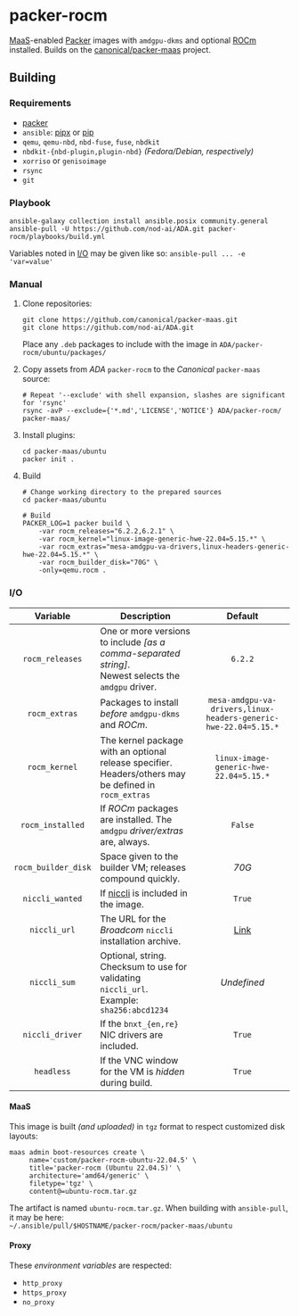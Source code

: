 # packer-rocm

[MaaS](https://maas.io/)-enabled [Packer](https://www.packer.io/) images
with `amdgpu-dkms` and optional [ROCm](https://www.amd.com/en/products/software/rocm.html)
installed. Builds on the [canonical/packer-maas](https://github.com/canonical/packer-maas/)
project.


## Building

### Requirements

* [packer](https://developer.hashicorp.com/packer/docs/install)
* `ansible`: [pipx](https://docs.ansible.com/ansible/latest/installation_guide/intro_installation.html#installing-and-upgrading-ansible-with-pipx) or [pip](https://docs.ansible.com/ansible/latest/installation_guide/intro_installation.html#installing-and-upgrading-ansible-with-pip)
* `qemu`, `qemu-nbd`, `nbd-fuse`, `fuse`, `nbdkit`
* `nbdkit-{nbd-plugin,plugin-nbd}` _(Fedora/Debian, respectively)_
* `xorriso` or `genisoimage`
* `rsync`
* `git`

### Playbook

```shell
ansible-galaxy collection install ansible.posix community.general
ansible-pull -U https://github.com/nod-ai/ADA.git packer-rocm/playbooks/build.yml
```

Variables noted in [I/O](#io) may be given like so: `ansible-pull ... -e 'var=value'`

### Manual

1. Clone repositories:

    ```shell
    git clone https://github.com/canonical/packer-maas.git
    git clone https://github.com/nod-ai/ADA.git
    ```

    Place any `.deb` packages to include with the image in `ADA/packer-rocm/ubuntu/packages/`

2. Copy assets from _ADA_ `packer-rocm` to the _Canonical_ `packer-maas` source:

    ```shell
    # Repeat '--exclude' with shell expansion, slashes are significant for 'rsync'
    rsync -avP --exclude={'*.md','LICENSE','NOTICE'} ADA/packer-rocm/ packer-maas/
    ```

3. Install plugins:

    ```shell
    cd packer-maas/ubuntu
    packer init .
    ```

4. Build

    ```shell
    # Change working directory to the prepared sources
    cd packer-maas/ubuntu

    # Build
    PACKER_LOG=1 packer build \
        -var rocm_releases="6.2.2,6.2.1" \
        -var rocm_kernel="linux-image-generic-hwe-22.04=5.15.*" \
        -var rocm_extras="mesa-amdgpu-va-drivers,linux-headers-generic-hwe-22.04=5.15.*" \
        -var rocm_builder_disk="70G" \
        -only=qemu.rocm .
    ```

### I/O

| Variable | Description | Default |
|:----------:|-------------|:---------:|
| `rocm_releases` | One or more versions to include _[as a comma-separated string]_.<br/>Newest selects the `amdgpu` driver. | `6.2.2` |
| `rocm_extras` | Packages to install _before_ `amdgpu-dkms` and _ROCm_. | `mesa-amdgpu-va-drivers,linux-headers-generic-hwe-22.04=5.15.*` |
| `rocm_kernel` | The kernel package with an optional release specifier.<br/>Headers/others may be defined in `rocm_extras` | `linux-image-generic-hwe-22.04=5.15.*` |
| `rocm_installed` | If _ROCm_ packages are installed. The `amdgpu` _driver/extras_ are, always. | `False` |
| `rocm_builder_disk` | Space given to the builder VM; releases compound quickly. | _70G_ |
| `niccli_wanted` | If [niccli](https://techdocs.broadcom.com/us/en/storage-and-ethernet-connectivity/ethernet-nic-controllers/bcm957xxx/adapters/Configuration-adapter/nic-cli-configuration-utility.html) is included in the image. | `True` |
| `niccli_url` | The URL for the _Broadcom_ `niccli` installation archive. | [Link](https://docs.broadcom.com/docs-and-downloads/ethernet-network-adapters/NXE/Thor2/GCA1/bcm5760x_230.2.52.0a.zip) |
| `niccli_sum` | Optional, string. Checksum to use for validating `niccli_url`.<br/>Example: `sha256:abcd1234` | _Undefined_ |
| `niccli_driver` | If the `bnxt_{en,re}` NIC drivers are included. | `True` |
| `headless` | If the VNC window for the VM is _hidden_ during build. | `True` |

#### MaaS

This image is built _(and uploaded)_ in `tgz` format to respect customized disk layouts:

```shell
maas admin boot-resources create \
     name='custom/packer-rocm-ubuntu-22.04.5' \
     title='packer-rocm (Ubuntu 22.04.5)' \
     architecture='amd64/generic' \
     filetype='tgz' \
     content@=ubuntu-rocm.tar.gz
```

The artifact is named `ubuntu-rocm.tar.gz`. When building with `ansible-pull`, it may be here:  
`~/.ansible/pull/$HOSTNAME/packer-rocm/packer-maas/ubuntu`

#### Proxy

These _environment variables_ are respected:

* `http_proxy`
* `https_proxy`
* `no_proxy`
